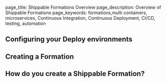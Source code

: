 page_title: Shippable Formations Overview
page_description: Overview of Shippable Formations
page_keywords: formations,multi containers, microservices, Continuous Integration, Continuous Deployment, CI/CD, testing, automation

## Configuring your Deploy environments


## Creating a Formation


## How do you create a Shippable Formation?

